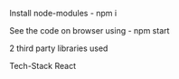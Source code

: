  Install node-modules -
npm i

 See the code on browser using - 
npm start

 2 third party libraries used

 Tech-Stack
React
